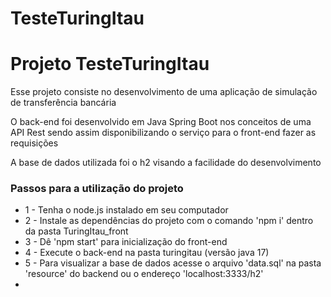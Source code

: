 # TesteTuringItau

<h1>Projeto TesteTuringItau</h1>

<p>Esse projeto consiste no desenvolvimento de uma aplicação de simulação de transferência bancária</p>
<p>O back-end foi desenvolvido em Java Spring Boot nos conceitos de uma API Rest sendo assim disponibilizando o serviço para o front-end fazer as requisições</p>
<p>A base de dados utilizada foi o h2 visando a facilidade do desenvolvimento</p>
 
 
 <h3>Passos para a utilização do projeto</h3>
 
<ul>
  <li>1 - Tenha o node.js instalado em seu computador</li>
  <li>2 - Instale as dependências do projeto com o comando 'npm i' dentro da pasta TuringItau_front</li>
  <li>3 - Dê 'npm start' para inicialização do front-end</li>
  <li>4 - Execute o back-end na pasta turingitau (versão java 17)</li>
  <li>5 - Para visualizar a base de dados acesse o arquivo 'data.sql' na pasta 'resource' do backend ou o endereço 'localhost:3333/h2'<li>
</ul>
